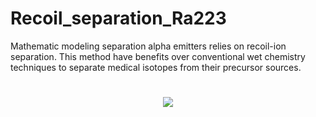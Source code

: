 # Recoil_separation_Ra223
Mathematic modeling separation alpha emitters relies on recoil-ion separation. 
This method have benefits over conventional wet chemistry techniques to separate medical isotopes from their precursor sources.

<h1 align="center"> <img src="https://physics.aps.org/assets/40faa6b5-0173-450e-94a3-dfc8cd6f5f8d/es129_medium_1.png" /></h1>
